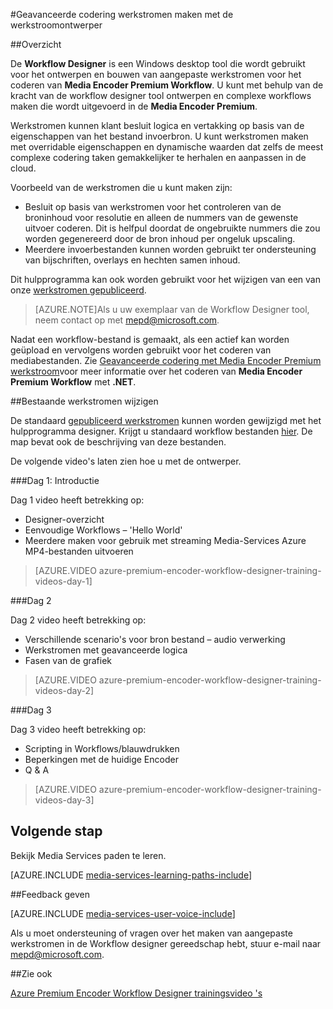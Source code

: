 <properties 
    pageTitle="Geavanceerde codering werkstromen maken met Workflow Designer | Microsoft Azure" 
    description="Meer informatie over geavanceerde codering om workflows te maken met de werkstroomontwerper gaan werken." 
    services="media-services" 
    documentationCenter="" 
    authors="anilmur" 
    manager="erikre" 
    editor=""/>

<tags 
    ms.service="media-services" 
    ms.workload="media" 
    ms.tgt_pltfrm="na" 
    ms.devlang="na" 
    ms.topic="article" 
    ms.date="09/15/2016"
    ms.author="juliako;johndeu;anilmur"/>


#<a name="create-advanced-encoding-workflows-with-workflow-designer"></a>Geavanceerde codering werkstromen maken met de werkstroomontwerper

##<a name="overview"></a>Overzicht

De **Workflow Designer** is een Windows desktop tool die wordt gebruikt voor het ontwerpen en bouwen van aangepaste werkstromen voor het coderen van **Media Encoder Premium Workflow**.
U kunt met behulp van de kracht van de workflow designer tool ontwerpen en complexe workflows maken die wordt uitgevoerd in de **Media Encoder Premium**.  

Werkstromen kunnen klant besluit logica en vertakking op basis van de eigenschappen van het bestand invoerbron. U kunt werkstromen maken met overridable eigenschappen en dynamische waarden dat zelfs de meest complexe codering taken gemakkelijker te herhalen en aanpassen in de cloud.

Voorbeeld van de werkstromen die u kunt maken zijn:

- Besluit op basis van werkstromen voor het controleren van de broninhoud voor resolutie en alleen de nummers van de gewenste uitvoer coderen.  Dit is helfpul doordat de ongebruikte nummers die zou worden gegenereerd door de bron inhoud per ongeluk upscaling.
- Meerdere invoerbestanden kunnen worden gebruikt ter ondersteuning van bijschriften, overlays en hechten samen inhoud. 

Dit hulpprogramma kan ook worden gebruikt voor het wijzigen van een van onze [werkstromen gepubliceerd](media-services-workflow-designer.md#existing_workflows). 

>[AZURE.NOTE]Als u uw exemplaar van de Workflow Designer tool, neem contact op met mepd@microsoft.com.


Nadat een workflow-bestand is gemaakt, als een actief kan worden geüpload en vervolgens worden gebruikt voor het coderen van mediabestanden. Zie [Geavanceerde codering met Media Encoder Premium werkstroom](media-services-encode-with-premium-workflow.md)voor meer informatie over het coderen van **Media Encoder Premium Workflow** met **.NET**.

##<a id="existing_workflows"></a>Bestaande werkstromen wijzigen

De standaard [gepubliceerd werkstromen](media-services-workflow-designer.md#existing_workflows) kunnen worden gewijzigd met het hulpprogramma designer. Krijgt u standaard workflow bestanden [hier](https://github.com/Azure/azure-media-services-samples/tree/master/Encoding%20Presets/VoD/MediaEncoderPremiumWorkfows). De map bevat ook de beschrijving van deze bestanden.

De volgende video's laten zien hoe u met de ontwerper.

###<a name="day-1--getting-started"></a>Dag 1: Introductie

Dag 1 video heeft betrekking op:

- Designer-overzicht
- Eenvoudige Workflows – 'Hello World'
- Meerdere maken voor gebruik met streaming Media-Services Azure MP4-bestanden uitvoeren

> [AZURE.VIDEO azure-premium-encoder-workflow-designer-training-videos-day-1]

###<a name="day-2"></a>Dag 2

Dag 2 video heeft betrekking op:

- Verschillende scenario's voor bron bestand – audio verwerking
- Werkstromen met geavanceerde logica
- Fasen van de grafiek

> [AZURE.VIDEO azure-premium-encoder-workflow-designer-training-videos-day-2]

###<a name="day-3"></a>Dag 3

Dag 3 video heeft betrekking op:

- Scripting in Workflows/blauwdrukken
- Beperkingen met de huidige Encoder
- Q & A
 
> [AZURE.VIDEO azure-premium-encoder-workflow-designer-training-videos-day-3]


## <a name="next-step"></a>Volgende stap

Bekijk Media Services paden te leren.

[AZURE.INCLUDE [media-services-learning-paths-include](../../includes/media-services-learning-paths-include.md)]

##<a name="provide-feedback"></a>Feedback geven

[AZURE.INCLUDE [media-services-user-voice-include](../../includes/media-services-user-voice-include.md)]


Als u moet ondersteuning of vragen over het maken van aangepaste werkstromen in de Workflow designer gereedschap hebt, stuur e-mail naar mepd@microsoft.com.

##<a name="see-also"></a>Zie ook

[Azure Premium Encoder Workflow Designer trainingsvideo 's](http://johndeutscher.com/2015/07/06/azure-premium-encoder-workflow-designer-training-videos/)

